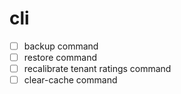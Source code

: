 # cli

- [ ] backup command
- [ ] restore command
- [ ] recalibrate tenant ratings command
- [ ] clear-cache command
